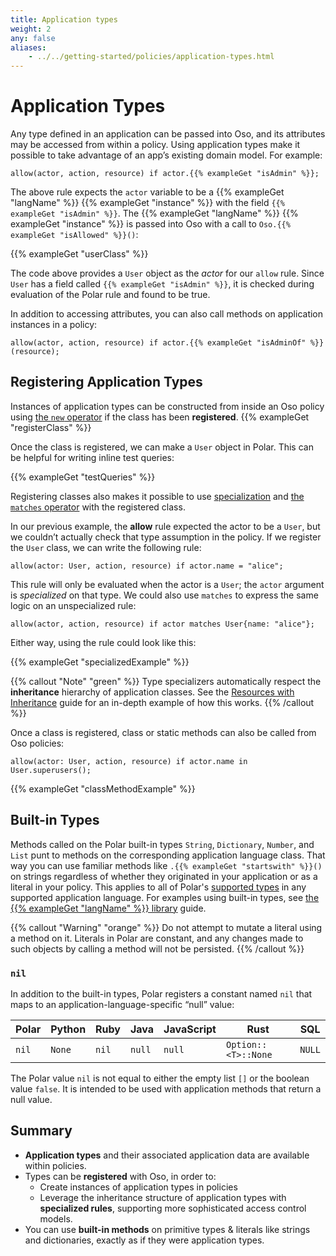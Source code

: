 ```yaml
---
title: Application types
weight: 2
any: false
aliases: 
    - ../../getting-started/policies/application-types.html
---
```


# Application Types

Any type defined in an application can be passed into Oso, and its attributes
may be accessed from within a policy. Using application types make it possible
to take advantage of an app’s existing domain model. For example:

```polar
allow(actor, action, resource) if actor.{{% exampleGet "isAdmin" %}};
```

<!-- TODO(gj): Link `Oso.isAllowed()` once API docs are setup. -->
The above rule expects the `actor` variable to be a {{% exampleGet "langName"
%}} {{% exampleGet "instance" %}} with the field `{{% exampleGet "isAdmin"
%}}`. The {{% exampleGet "langName" %}} {{% exampleGet "instance" %}} is passed
into Oso with a call to `Oso.{{% exampleGet "isAllowed" %}}()`:

{{% exampleGet "userClass" %}}

The code above provides a `User` object as the *actor* for our `allow` rule.
Since `User` has a field called `{{% exampleGet "isAdmin" %}}`, it is checked
during evaluation of the Polar rule and found to be true.

In addition to accessing attributes, you can also call methods on application
instances in a policy:

```polar
allow(actor, action, resource) if actor.{{% exampleGet "isAdminOf" %}}(resource);
```

## Registering Application Types

Instances of application types can be constructed from inside an Oso policy
using [the `new` operator](polar-syntax#new) if the class has been
**registered**. {{% exampleGet "registerClass" %}}

Once the class is registered, we can make a `User` object in Polar. This can be
helpful for writing inline test queries:

{{% exampleGet "testQueries" %}}

Registering classes also makes it possible to use
[specialization](polar-syntax#specialization) and [the `matches`
operator](polar-syntax#matches-operator) with the registered class.

In our previous example, the **allow** rule expected the actor to be a `User`,
but we couldn’t actually check that type assumption in the policy. If we
register the `User` class, we can write the following rule:

```polar
allow(actor: User, action, resource) if actor.name = "alice";
```

This rule will only be evaluated when the actor is a `User`; the `actor`
argument is *specialized* on that type. We could also use `matches` to express
the same logic on an unspecialized rule:

```polar
allow(actor, action, resource) if actor matches User{name: "alice"};
```

Either way, using the rule could look like this:

{{% exampleGet "specializedExample" %}}

{{% callout "Note" "green" %}}
  Type specializers automatically respect the **inheritance** hierarchy of
  application classes. See the [Resources with
  Inheritance](learn/policies/examples/inheritance) guide for an in-depth
  example of how this works.
{{% /callout %}}

Once a class is registered, class or static methods can also be called from Oso
policies:

```polar
allow(actor: User, action, resource) if actor.name in User.superusers();
```

{{% exampleGet "classMethodExample" %}}

## Built-in Types

Methods called on the Polar built-in types `String`, `Dictionary`, `Number`,
and `List` punt to methods on the corresponding application language class.
That way you can use familiar methods like `.{{% exampleGet "startswith" %}}()`
on strings regardless of whether they originated in your application or as a
literal in your policy. This applies to all of Polar's [supported
types](polar-syntax#primitive-types) in any supported application language. For
examples using built-in types, see [the {{% exampleGet "langName" %}}
library](reference/classes) guide.

{{% callout "Warning" "orange" %}}
  Do not attempt to mutate a literal using a method on it. Literals in Polar
  are constant, and any changes made to such objects by calling a method will
  not be persisted.
{{% /callout %}}

### `nil`

In addition to the built-in types, Polar registers a constant named
`nil` that maps to an application-language-specific “null” value:

| Polar | Python | Ruby  | Java   | JavaScript | Rust                | SQL    |
| ----- | ------ | ----- | ------ | ---------- | ------------------- | ------ |
| `nil` | `None` | `nil` | `null` | `null`     | `Option::<T>::None` | `NULL` |

The Polar value `nil` is not equal to either the empty list `[]`
or the boolean value `false`. It is intended to be used with application
methods that return a null value.

## Summary

* **Application types** and their associated application data are available
  within policies.
* Types can be **registered** with Oso, in order to:
  * Create instances of application types in policies
  * Leverage the inheritance structure of application types with **specialized
    rules**, supporting more sophisticated access control models.
* You can use **built-in methods** on primitive types & literals like strings
  and dictionaries, exactly as if they were application types.
